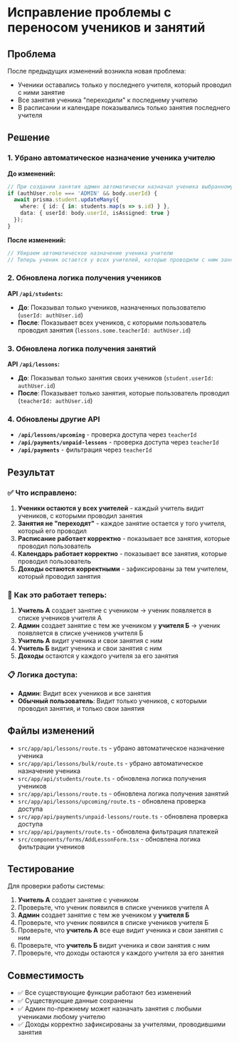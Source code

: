 # Исправление проблемы с переносом учеников и занятий

## Проблема

После предыдущих изменений возникла новая проблема:
- Ученики оставались только у последнего учителя, который проводил с ними занятие
- Все занятия ученика "переходили" к последнему учителю
- В расписании и календаре показывались только занятия последнего учителя

## Решение

### 1. Убрано автоматическое назначение ученика учителю

**До изменений:**
```typescript
// При создании занятия админ автоматически назначал ученика выбранному учителю
if (authUser.role === 'ADMIN' && body.userId) {
  await prisma.student.updateMany({
    where: { id: { in: students.map(s => s.id) } },
    data: { userId: body.userId, isAssigned: true }
  });
}
```

**После изменений:**
```typescript
// Убираем автоматическое назначение ученика учителю
// Теперь ученик остается у всех учителей, которые проводили с ним занятия
```

### 2. Обновлена логика получения учеников

**API `/api/students`:**
- **До**: Показывал только учеников, назначенных пользователю (`userId: authUser.id`)
- **После**: Показывает всех учеников, с которыми пользователь проводил занятия (`lessons.some.teacherId: authUser.id`)

### 3. Обновлена логика получения занятий

**API `/api/lessons`:**
- **До**: Показывал только занятия своих учеников (`student.userId: authUser.id`)
- **После**: Показывает только занятия, которые пользователь проводил (`teacherId: authUser.id`)

### 4. Обновлены другие API

- **`/api/lessons/upcoming`** - проверка доступа через `teacherId`
- **`/api/payments/unpaid-lessons`** - проверка доступа через `teacherId`
- **`/api/payments`** - фильтрация через `teacherId`

## Результат

### ✅ **Что исправлено:**

1. **Ученики остаются у всех учителей** - каждый учитель видит учеников, с которыми проводил занятия
2. **Занятия не "переходят"** - каждое занятие остается у того учителя, который его проводил
3. **Расписание работает корректно** - показывает все занятия, которые проводил пользователь
4. **Календарь работает корректно** - показывает все занятия, которые проводил пользователь
5. **Доходы остаются корректными** - зафиксированы за тем учителем, который проводил занятия

### 🔄 **Как это работает теперь:**

1. **Учитель А** создает занятие с учеником → ученик появляется в списке учеников учителя А
2. **Админ** создает занятие с тем же учеником у **учителя Б** → ученик появляется в списке учеников учителя Б
3. **Учитель А** видит ученика и свои занятия с ним
4. **Учитель Б** видит ученика и свои занятия с ним
5. **Доходы** остаются у каждого учителя за его занятия

### 📋 **Логика доступа:**

- **Админ**: Видит всех учеников и все занятия
- **Обычный пользователь**: Видит только учеников, с которыми проводил занятия, и только свои занятия

## Файлы изменений

- `src/app/api/lessons/route.ts` - убрано автоматическое назначение ученика
- `src/app/api/lessons/bulk/route.ts` - убрано автоматическое назначение ученика
- `src/app/api/students/route.ts` - обновлена логика получения учеников
- `src/app/api/lessons/route.ts` - обновлена логика получения занятий
- `src/app/api/lessons/upcoming/route.ts` - обновлена проверка доступа
- `src/app/api/payments/unpaid-lessons/route.ts` - обновлена проверка доступа
- `src/app/api/payments/route.ts` - обновлена фильтрация платежей
- `src/components/forms/AddLessonForm.tsx` - обновлена логика фильтрации учеников

## Тестирование

Для проверки работы системы:

1. **Учитель А** создает занятие с учеником
2. Проверьте, что ученик появился в списке учеников учителя А
3. **Админ** создает занятие с тем же учеником у **учителя Б**
4. Проверьте, что ученик появился в списке учеников учителя Б
5. Проверьте, что **учитель А** все еще видит ученика и свои занятия с ним
6. Проверьте, что **учитель Б** видит ученика и свои занятия с ним
7. Проверьте, что доходы остаются у каждого учителя за его занятия

## Совместимость

- ✅ Все существующие функции работают без изменений
- ✅ Существующие данные сохранены
- ✅ Админ по-прежнему может назначать занятия с любыми учениками любому учителю
- ✅ Доходы корректно зафиксированы за учителями, проводившими занятия
